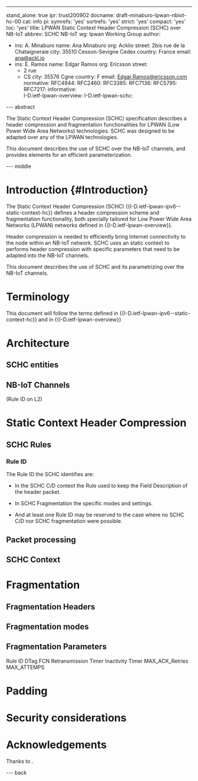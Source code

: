 ---
stand_alone: true
ipr: trust200902
docname: draft-minaburo-lpwan-nbiot-hc-00
cat: info
pi:
  symrefs: 'yes'
  sortrefs: 'yes'
  strict: 'yes'
  compact: 'yes'
  toc: 'yes'
title: LPWAN Static Context Header Compression (SCHC) over NB-IoT
abbrev: SCHC NB-IoT
wg: lpwan Working Group
author:
- ins: A. Minaburo
  name: Ana Minaburo
  org: Acklio
  street: 2bis rue de la Chataigneraie
  city: 35510 Cesson-Sevigne Cedex
  country: France
  email: ana@ackl.io
- ins: E. Ramos
  name: Edgar Ramos
  org: Ericsson 
  street:
  - 2 rue 
  - CS 
  city: 35576 Cgne 
  country: F
  email: Edgar.Ramos@ericsson.com
normative:
  RFC4944: 
  RFC2460: 
  RFC3385:
  RFC7136:
  RFC5795:
  RFC7217:
informative:  
  I-D.ietf-lpwan-overview:
  I-D.ietf-lpwan-schc:
  
  
--- abstract

The Static Context Header Compression (SCHC) specification describes
a header compression and fragmentation functionalities for LPWAN
(Low Power Wide Area Networks) technologies.  SCHC was designed to be adapted
over any of the LPWAN technologies.

This document describes the use of SCHC over the NB-IoT channels, 
and provides elements for an efficient parameterization.

--- middle
 
# Introduction {#Introduction}

The Static Context Header Compression (SCHC) {{I-D.ietf-lpwan-ipv6--static-context-hc}} defines a header compression scheme 
and fragmentation functionality, both specially tailored for Low Power Wide Area Networks (LPWAN) networks defined in 
{{I-D.ietf-lpwan-overview}}.  

Header compression is needed to efficiently bring Internet connectivity to the node
within an NB-IoT network. SCHC uses an static context to performs header compression with specific parameters that need to be adapted into the NB-IoT channels. 

This document describes the use of SCHC and its parametrizing over the NB-IoT channels.


# Terminology

This document will follow the terms defined in {{I-D.ietf-lpwan-ipv6--static-context-hc}} and in {{I-D.ietf-lpwan-overview}}

# Architecture

## SCHC entities

## NB-IoT Channels
(Rule ID on L2)

# Static Context Header Compression

## SCHC Rules
### Rule ID 
The Rule ID the SCHC identifies are:
* In the SCHC C/D context the Rule used to keep the Field Description of the header packet. 

* In SCHC Fragmentation the specific modes and settings.

* And at least one Rule ID may be reserved to the case where no SCHC C/D nor SCHC fragmentation were possible.


## Packet processing
## SCHC Context

# Fragmentation
## Fragmentation Headers
## Fragmentation modes
## Fragmentation Parameters
Rule ID
DTag
FCN
Retransmission Timer
Inactivity Timer
MAX_ACK_Retries
MAX_ATTEMPS

# Padding

# Security considerations

# Acknowledgements

Thanks to . 

--- back

